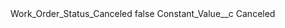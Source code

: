 <?xml version="1.0" encoding="UTF-8"?>
<CustomMetadata xmlns="http://soap.sforce.com/2006/04/metadata" xmlns:xsi="http://www.w3.org/2001/XMLSchema-instance" xmlns:xsd="http://www.w3.org/2001/XMLSchema">
    <label>Work_Order_Status_Canceled</label>
    <protected>false</protected>
    <values>
        <field>Constant_Value__c</field>
        <value xsi:type="xsd:string">Canceled</value>
    </values>
</CustomMetadata>

